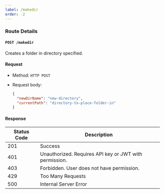 ```yaml
---
label: /makedir
order: -2
---
```


### Route Details

#### ```POST /makedir```

Creates a folder in directory specified.

#### Request

- Method: `HTTP POST`

- Request body: 
  ```json
  {
    "newDirName": "new-directory",
    "currentPath": "directory-to-place-folder-in"
  }
  ```

#### Response

| Status Code | Description                                            |
| ----------- | ------------------------------------------------------ |
| 201         | Success                                                |
| 401         | Unauthorized. Requires API key or JWT with permission. |
| 403         | Forbidden. User does not have permission.              |
| 429         | Too Many Requests                                      |
| 500         | Internal Server Error                                  |